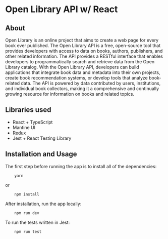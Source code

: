 # Open Library API w/ React

## About
Open Library is an online project that aims to create a web page for every book ever published. The Open Library API is a free, open-source tool that provides developers with access to data on books, authors, publishers, and other related information. The API provides a RESTful interface that enables developers to programmatically search and retrieve data from the Open Library catalog. With the Open Library API, developers can build applications that integrate book data and metadata into their own projects, create book recommendation systems, or develop tools that analyze book-related data. The API is powered by data contributed by users, institutions, and individual book collectors, making it a comprehensive and continually growing resource for information on books and related topics.

## Libraries used
* React + TypeScript
* Mantine UI
* Redux
* Jest + React Testing Library

## Installation and Usage
The first step before running the app is to install all of the dependencies:
```
    yarn
```
or
```
    npm install
```
After installation, run the app locally:
```
    npm run dev
```
To run the tests written in Jest:
```
    npm run test
```
